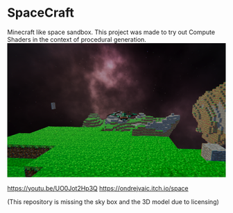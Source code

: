 # SpaceCraft

Minecraft like space sandbox. This project was made to try out Compute Shaders in the context of procedural generation.
![alt text](ScreenShot4.png)

https://youtu.be/UO0Jot2Hp3Q
https://ondrejvaic.itch.io/space

(This repository is missing the sky box and the 3D model due to licensing)
